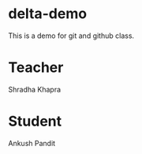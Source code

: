 # delta-demo
This is a demo for git and github class.

# Teacher
Shradha Khapra

# Student
Ankush Pandit

